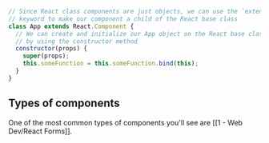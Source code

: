 ```js
// Since React class components are just objects, we can use the `extends`
// keyword to make our component a child of the React base class
class App extends React.Component {
  // We can create and initialize our App object on the React base class
  // by using the constructor method
  constructor(props) {
    super(props);
    this.someFunction = this.someFunction.bind(this);
  }
}
```

## Types of components

One of the most common types of components you'll see are [[1 - Web Dev/React Forms]].


